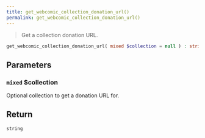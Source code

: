 ```yaml
---
title: get_webcomic_collection_donation_url()
permalink: get_webcomic_collection_donation_url()
---
```


> Get a collection donation URL.

```php
get_webcomic_collection_donation_url( mixed $collection = null ) : string
```

## Parameters

### `mixed` $collection
Optional collection to get a donation URL for.

## Return

`string`
